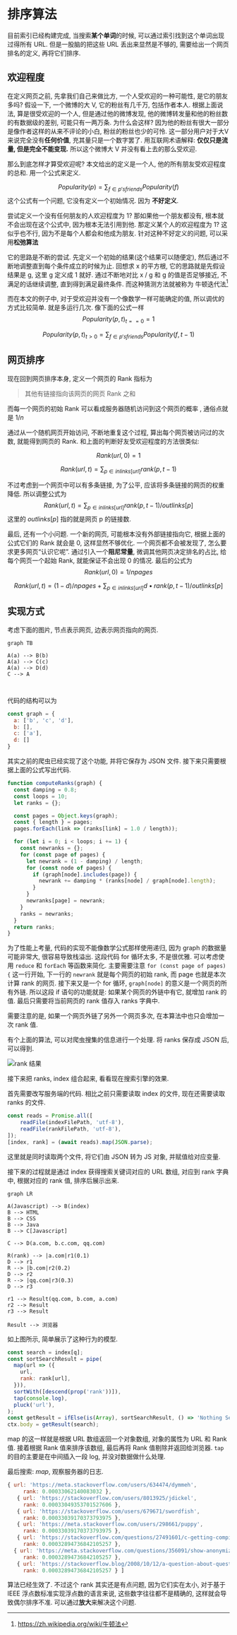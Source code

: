 # 排序算法

目前索引已经构建完成, 当搜索**某个单词**的时候, 可以通过索引找到这个单词出现过得所有 URL. 但是一股脑的把这些 URL 丢出来显然是不够的, 需要给出一个网页排名的定义, 再将它们排序.



## 欢迎程度

在定义网页之前, 先拿我们自己来做比方, 一个人受欢迎的一种可能性, 是它的朋友多吗? 假设一下, 一个微博的大 V, 它的粉丝有几千万, 包括作者本人. 根据上面说法, 算是很受欢迎的一个人, 但是通过他的微博发现, 他的微博转发量和他的粉丝数的有数据级的差别, 可能只有一两万条. 为什么会这样? 因为他的粉丝有很大一部分是像作者这样的从来不评论的小白, 粉丝的粉丝也少的可怜. 这一部分用户对于大V 来说完全没有**任何价值**, 充其量只是一个数字罢了. 
用互联网术语解释: **仅仅只是流量, 但是完全不能变现.** 所以这个微博大 V 并没有看上去的那么受欢迎.

那么到底怎样才算受欢迎呢? 本文给出的定义是一个人, 他的所有朋友受欢迎程度的总和. 用一个公式来定义.

$$
Popularity(p) = \sum_{f\in p's friends}Popularity(f)
$$
这个公式有一个问题, 它没有定义一个初始情况. 因为 **不好定义**. 

尝试定义一个没有任何朋友的人欢迎程度为 1? 那如果他一个朋友都没有, 根本就不会出现在这个公式中, 因为根本无法引用到他. 
那定义某个人的欢迎程度为 1? 这似乎也不行, 因为不是每个人都会和他成为朋友. 针对这种不好定义的问题, 可以采用**松弛算法**

它的思路是不断的尝试. 先定义一个初始的结果(这个结果可以随便定), 然后通过不断地调整直到每个条件成立的时候为止. 回想求 x 的平方根, 它的思路就是先假设结果是 g, 这里 g 定义成 1 就好. 通过不断地对比 x / g 和 g 的值是否足够接近, 不满足的话继续调整, 直到得到满足最终条件. 而这种猜测方法就被称为 牛顿迭代法[^1]

而在本文的例子中, 对于受欢迎并没有一个像数学一样可能确定的值, 所以调优的方式比较简单. 就是多运行几次. 像下面的公式一样
$$
Popularity(p, t)_{t == 0} = 1
$$

$$
Popularity(p, t)_{t > 0} =  \sum_{f\in p's friends}Popularity(f, t - 1)
$$



## 网页排序

现在回到网页排序本身, 定义一个网页的 Rank 指标为

> 其他有链接指向该网页的网页 Rank 之和

而每一个网页的初始 Rank 可以看成服务器随机访问到这个网页的概率 , 通俗点就是 $1/n$

通过从一个随机网页开始访问, 不断地重复这个过程, 算出每个网页被访问过的次数, 就能得到网页的 Rank. 和上面的判断好友受欢迎程度的方法很类似:


$$
Rank(url, 0) = 1
$$

$$
Rank(url, t) = \sum_{p\in inlinks[url]} rank(p, t - 1)
$$

不过考虑到一个网页中可以有多条链接, 为了公平,  应该将多条链接的网页的权重降低. 所以调整公式为 
$$
Rank(url, t) = \sum_{p\in inlinks[url]} rank(p, t - 1) / outlinks[p]
$$
这里的 $outlinks[p]$ 指的就是网页 p 的链接数.

最后, 还有一个小问题. 一个新的网页, 可能根本没有外部链接指向它, 根据上面的公式它们的 Rank 就会是 0, 这样显然不够优化. 一个网页都不会被发现了, 怎么要求更多网页“认识它呢”. 通过引入一个**阻尼常量**, 微调其他网页决定排名的占比, 给每个网页一个起始 Rank, 就能保证不会出现 0 的情况. 最后的公式为
$$
Rank(url, 0) = 1 / npages
$$

$$
Rank(url, t) = (1 - d) / npages + \sum_{p\in inlinks[url]} d • rank(p, t - 1) / outlinks[p]
$$

## 实现方式

考虑下面的图片, 节点表示网页, 边表示网页指向的网页. 

```mermaid
graph TB

A(a) --> B(b)
A(a) --> C(c)
A(a) --> D(d)
C --> A



```

代码的结构可以为

```js
const graph = {
  a: ['b', 'c', 'd'],
  b: [],
  c: ['a'],
  d: []
}
```

其实之前的爬虫已经实现了这个功能, 并将它保存为 JSON 文件. 接下来只需要根据上面的公式写出代码.

```js
function computeRanks(graph) {
  const damping = 0.8;
  const loops = 10;
  let ranks = {};

  const pages = Object.keys(graph);
  const { length } = pages;
  pages.forEach(link => (ranks[link] = 1.0 / length));

  for (let i = 0; i < loops; i += 1) {
    const newranks = {};
    for (const page of pages) {
      let newrank = (1 - damping) / length;
      for (const node of pages) {
        if (graph[node].includes(page)) {
          newrank += damping * (ranks[node] / graph[node].length);
        }
      }
      newranks[page] = newrank;
    }
    ranks = newranks;
  }
  return ranks;
}
```

为了性能上考量, 代码的实现不能像数学公式那样使用递归, 因为 graph 的数据量可能非常大, 很容易导致栈溢出. 这段代码 for 循环太多, 不是很优雅. 可以考虑使用 `reduce` 和 `forEach` 等函数来简化. 主要需要注意 `for (const page of pages) {` 这一行开始, 下一行的 `newrank` 就是每个网页的初始 rank, 而 page 也就是本次计算 rank 的网页. 接下来又是一个 for 循环, `graph[node]` 的意义是一个网页的所有外链. 所以这段 if 语句的功能就是: 如果某个网页的外链中有它, 就增加 rank 的值. 最后只需要将当前网页的 rank 值存入 ranks 字典中.

需要注意的是, 如果一个网页外链了另外一个网页多次, 在本算法中也只会增加一次 rank 值.

有个上面的算法, 可以对爬虫搜集的信息进行一个处理. 将 ranks 保存成 JSON 后, 可以得到.

![rank 结果](/Users/yk/Documents/paper/pages/image-20180428145819196.png)

接下来把 ranks, index 组合起来, 看看现在搜索引擎的效果.



首先需要改写服务端的代码. 相比之前只需要读取 index 的文件, 现在还需要读取 ranks 的文件.

```js
const reads = Promise.all([
	readFile(indexFilePath, 'utf-8'),
	readFile(rankFilePath, 'utf-8'),
]);
[index, rank] = (await reads).map(JSON.parse);
```

这里就是同时读取两个文件, 将它们由 JSON 转为 JS 对象, 并赋值给对应变量.

接下来的过程就是通过 index 获得搜索关键词对应的 URL 数组, 对应到 rank 字典中, 根据对应的 rank 值, 排序后展示出来. 

```mermaid
graph LR

A(Javascript) --> B(index)
B --> HTML
B --> CSS
B --> Java
B --> C[Javascript]

C --> D(a.com, b.c.com, qq.com)

R(rank) --> |a.com|r1(0.1)
D --> r1
R --> |b.com|r2(0.2)
D --> r2
R --> |qq.com|r3(0.3)
D --> r3

r1 --> Result(qq.com, b.com, a.com)
r2 --> Result
r3 --> Result

Result --> 浏览器
```

如上图所示, 简单展示了这种行为的模型.

```js
const search = index[q];
const sortSearchResult = pipe(
  map(url => ({
    url,
    rank: rank[url],
  })),
  sortWith([descend(prop('rank'))]),
  tap(console.log),
  pluck('url'),
);
const getResult = ifElse(is(Array), sortSearchResult, () => 'Nothing Search');
ctx.body = getResult(search);

```

map 的这一样就是根据 URL 数组返回一个对象数组, 对象的属性为 URL 和 Rank 值. 接着根据 Rank 值来排序该数组, 最后再将 Rank 值剔除并返回给浏览器. `tap` 的目的主要是在中间插入一段 log, 并没对数据做什么处理.

最后搜索: *map*, 观察服务器的日志.

```js
{ url: 'https://meta.stackoverflow.com/users/634474/dymmeh',
     rank: 0.00033062140083032 },
   { url: 'https://stackoverflow.com/users/8013925/jdickel',
     rank: 0.00033049353701527606 },
   { url: 'https://stackoverflow.com/users/679671/swordfish',
     rank: 0.00033039170373793975 },
   { url: 'https://meta.stackoverflow.com/users/298661/puppy',
     rank: 0.00033039170373793975 },
   { url: 'https://stackoverflow.com/questions/27491601/c-getting-compilation-error-while-insert-string-into-a-map',
     rank: 0.00032894736842105257 },
  { url: 'https://meta.stackoverflow.com/questions/356091/show-anonymized-but-complete-voting-information-to-moderators',
     rank: 0.00032894736842105257 },
   { url: 'https://stackoverflow.blog/2008/10/12/a-question-about-questions/',
     rank: 0.00032894736842105257 } ]
```

算法已经生效了. 不过这个 rank 其实还是有点问题, 因为它们实在太小, 对于基于 IEEE 浮点数标准实现浮点数的语言来说, 这些数字往往都不是精确的, 这样就会导致偶尔排序不准. 可以通过**放大**来解决这个问题.



[^1]: https://zh.wikipedia.org/wiki/牛顿法